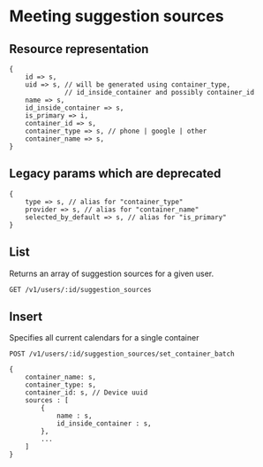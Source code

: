 # Meeting suggestion sources

## Resource representation

    {
        id => s,
        uid => s, // will be generated using container_type,
                  // id_inside_container and possibly container_id
        name => s,
        id_inside_container => s,
        is_primary => i,
        container_id => s,
        container_type => s, // phone | google | other
        container_name => s,
    }

## Legacy params which are deprecated

    {
        type => s, // alias for "container_type"
        provider => s, // alias for "container_name"
        selected_by_default => s, // alias for "is_primary"
    }

## List

Returns an array of suggestion sources for a given user.

    GET /v1/users/:id/suggestion_sources

## Insert

Specifies all current calendars for a single container

    POST /v1/users/:id/suggestion_sources/set_container_batch
    
    {
        container_name: s,
        container_type: s,
        container_id: s, // Device uuid
        sources : [
            {
                name : s,
                id_inside_container : s,
            },
            ...
        ]
    }
